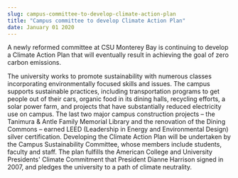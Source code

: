 ```yaml
---
slug: campus-committee-to-develop-climate-action-plan
title: "Campus committee to develop Climate Action Plan"
date: January 01 2020
---
```


<p>A newly reformed committee at CSU Monterey Bay is continuing to develop a Climate Action Plan that will eventually result in achieving the goal of zero carbon emissions.
</p><p>The university works to promote sustainability with numerous classes incorporating environmentally focused skills and issues. The campus supports sustainable practices, including transportation programs to get people out of their cars, organic food in its dining halls, recycling efforts, a solar power farm, and projects that have substantially reduced electricity use on campus. The last two major campus construction projects – the Tanimura &amp; Antle Family Memorial Library and the renovation of the Dining Commons – earned LEED (Leadership in Energy and Environmental Design) silver certification. Developing the Climate Action Plan will be undertaken by the Campus Sustainability Committee, whose members include students, faculty and staff. The plan fulfills the American College and University Presidents' Climate Commitment that President Dianne Harrison signed in 2007, and pledges the university to a path of climate neutrality.  
</p>
